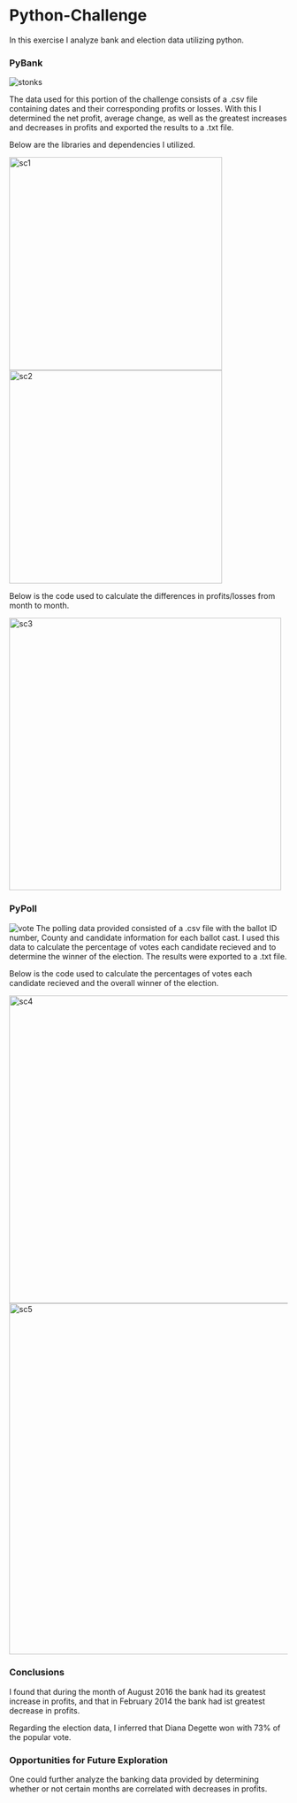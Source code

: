 # Python-Challenge
In this exercise I analyze bank and election data utilizing python.

### PyBank
![stonks](https://user-images.githubusercontent.com/123919361/227804641-ff48dc69-3463-4397-874b-5133fe288e00.jpeg)

The data used for this portion of the challenge consists of a .csv file containing dates and their corresponding profits or losses.
With this I determined the net profit, average change, as well as the greatest increases and decreases in profits and exported the results to a .txt file.

Below are the libraries and dependencies I utilized.

<img width="385" alt="sc1" src="https://user-images.githubusercontent.com/123919361/227806227-415c4453-c349-4ba8-aee5-4f6d3daccf53.png"> <img width="385" alt="sc2" src="https://user-images.githubusercontent.com/123919361/227806299-ad6621c0-89d5-4f43-94be-b970a3c90c2e.png">

Below is the code used to calculate the differences in profits/losses from month to month.

<img width="492" alt="sc3" src="https://user-images.githubusercontent.com/123919361/227806338-432ccb22-c500-4f4f-b260-e0e8b42279d0.png"> 

### PyPoll

![vote](https://user-images.githubusercontent.com/123919361/227804651-2cee7a92-3463-42c4-ac87-1ae6d3511778.jpg)
The polling data provided consisted of a .csv file with the ballot ID number, County and candidate information for each ballot cast.
I used this data to calculate the percentage of votes each candidate recieved and to determine the winner of the election. The results were exported to a .txt file.

Below is the code used to calculate the percentages of votes each candidate recieved and the overall winner of the election.

<img width="556" alt="sc4" src="https://user-images.githubusercontent.com/123919361/227806346-6d2bd326-e9d9-4d3a-b44f-c0b6c1d50121.png"> <img width="634" alt="sc5" src="https://user-images.githubusercontent.com/123919361/227806389-13accbf0-6765-4ada-b456-2bafe49d6868.png">

### Conclusions
I found that during the month of August 2016 the bank had its greatest increase in profits, and that in February 2014 the bank had ist greatest decrease in profits.

Regarding the election data, I inferred that Diana Degette won with 73% of the popular vote.

### Opportunities for Future Exploration
One could further analyze the banking data provided by determining whether or not certain months are correlated with decreases in profits.
